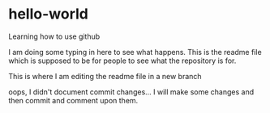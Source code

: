 # hello-world
Learning how to use github

I am doing some typing in here to see what happens. This is the readme file which is supposed to be for people to see what the repository is for.

This is where I am editing the readme file in a new branch

oops, I didn't document commit changes... I will make some changes and then commit and comment upon them.
